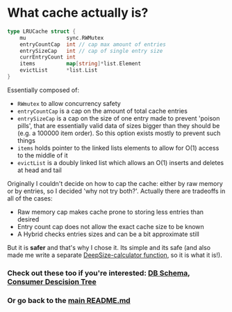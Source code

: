 # What cache actually is?
```Go
type LRUCache struct {
	mu             sync.RWMutex
	entryCountCap  int // cap max amount of entries 
	entrySizeCap   int // cap of single entry size
	currEntryCount int
	items          map[string]*list.Element
	evictList      *list.List
}
```
Essentially composed of:
- `RWmutex` to allow concurrency safety
- `entryCountCap` is a cap on the amount of total cache entries
- `entrySizeCap` is a cap on the size of one entry made to prevent 'poison pills', that are essentially valid data of sizes bigger than they should be (e.g. a 100000 item order). So this option exists mostly to prevent such things
- `items` holds pointer to the linked lists elements to allow for O(1) access to the middle of it
- `evictList` is a doubly linked list which allows an O(1) inserts and deletes at head and tail

Originally I couldn't decide on how to cap the cache: either by raw memory or by entries, so I decided 'why not try both?'.
Actually there are tradeoffs in all of the cases:
* Raw memory cap makes cache prone to storing less entries than desired
* Entry count cap does not allow the exact cache size to be known
* A Hybrid checks entries sizes and can be a bit approximate still

But it is __safer__ and that's why I chose it. Its simple and its safe (and also made me write a separate [DeepSize-calculator function](../internal/pkg/sizeof/calculator.go), so it is what it is!).


### Check out these too if you're interested: [DB Schema](../docs/database.md), [Consumer Descision Tree](../docs/consumer.md)

### Or go back to the [main README.md](../README.md)